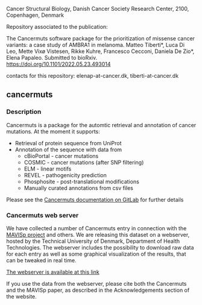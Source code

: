 Cancer Structural Biology, Danish Cancer Society Research Center, 2100, Copenhagen, Denmark

Repository associated to the publication:

The Cancermuts software package for the prioritization of missense cancer variants: a case study of AMBRA1 in melanoma. 
Matteo Tiberti\*, Luca Di Leo, Mette Vixø Vistesen, Rikke Kuhre, Francesco Cecconi, Daniela De Zio\*, Elena Papaleo.
Submitted to bioRxiv. https://doi.org/10.1101/2022.05.23.493014

contacts for this repository: elenap-at-cancer.dk, tiberti-at-cancer.dk

## cancermuts

### Description

Cancermuts is a package for the automtic retrieval and annotation of cancer
mutations. At the moment it supports:

* Retrieval of protein sequence from UniProt
* Annotation of the sequence with data from
    * cBioPortal - cancer mutations
    * COSMIC - cancer mutations (after SNP filtering)
    * ELM - linear motifs
    * REVEL - pathogenicity prediction
    * Phosphosite - post-translational modifications
    * Manually curated annotations from csv files

Please see the [Cancermuts documentation on GitLab](https://matteo-tiberti.gitbook.io/cancermuts/) for further details

### Cancermuts web server

We have collected a number of Cancermuts entry in connection with the [MAVISp project](https://github.com/ELELAB/mavisp)
and others. We are releasing this dataset on a webserver, hosted by the Technical University of Denmark,
Department of Health Technologies. The webserver includes the possibility to download raw data for each
entry as well as some graphical visualization of the results, that can be tweaked in real time.

[The webserver is available at this link](https://services.healthtech.dtu.dk/services/Cancermuts-1.0/)

If you use the data from the webserver, please cite both the Cancermuts and the MAVISp paper, as 
described in the Acknowledgements section of the website.

